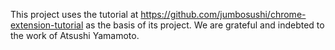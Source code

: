 This project uses the tutorial at https://github.com/jumbosushi/chrome-extension-tutorial as the basis of its project. We are grateful and indebted to the work of Atsushi Yamamoto.

